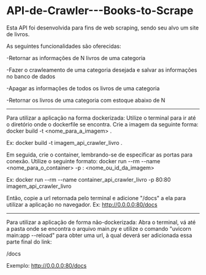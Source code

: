 # API-de-Crawler---Books-to-Scrape


Esta API foi desenvolvida para fins de web scraping, sendo seu alvo um site de livros.

As seguintes funcionalidades são oferecidas:

-Retornar as informações de N livros de uma categoria

-Fazer o crawleamento de uma categoria desejada e salvar as informações no banco de dados

-Apagar as informações de todos os livros de uma categoria

-Retornar os livros de uma categoria com estoque abaixo de N

_______________________________________________________________________________________________

Para utilizar a aplicação na forma dockerizada:
Utilize o terminal para ir até o diretório onde o dockerfile se encontra.
Crie a imagem da seguinte forma: docker build -t <nome_para_a_imagem> .

Ex: docker build -t imagem_api_crawler_livro .


Em seguida, crie o container, lembrando-se de especificar as portas para conexão.
Utilize o seguinte formato: docker run --rm --name <nome_para_o_container> -p <porta>:<porta> <nome_ou_id_da_imagem>
  
Ex: docker run --rm --name container_api_crawler_livro -p 80:80 imagem_api_crawler_livro

Então, copie a url retornada pelo terminal e adicione "/docs" a ela para utilizar a aplicação no navegador.
Ex: http://0.0.0.0:80/docs

_______________________________________________________________________________________________

Para utilizar a aplicação de forma não-dockerizada:
Abra o terminal, vá até a pasta onde se encontra o arquivo main.py e utilize o comando "uvicorn main:app --reload" para obter uma url, à qual deverá ser adicionada essa parte final do link:

/docs

Exemplo: http://0.0.0.0:80/docs
